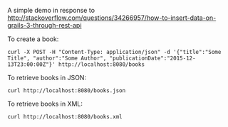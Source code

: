 A simple demo in response to http://stackoverflow.com/questions/34266957/how-to-insert-data-on-grails-3-through-rest-api

To create a book:

    curl -X POST -H "Content-Type: application/json" -d '{"title":"Some Title", "author":"Some Author", "publicationDate":"2015-12-13T23:00:00Z"}' http://localhost:8080/books

To retrieve books in JSON:

    curl http://localhost:8080/books.json


To retrieve books in XML:

    curl http://localhost:8080/books.xml
